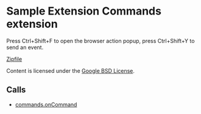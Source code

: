 
Sample Extension Commands extension
=======

Press Ctrl+Shift+F to open the browser action popup, press Ctrl+Shift+Y to send an event.

[Zipfile](http://developer.chrome.com/extensions/examples/api/commands.zip)

Content is licensed under the [Google BSD License](https://developers.google.com/open-source/licenses/bsd).

Calls
-----

* [commands.onCommand](https://developer.chrome.com/extensions/commands#event-onCommand)